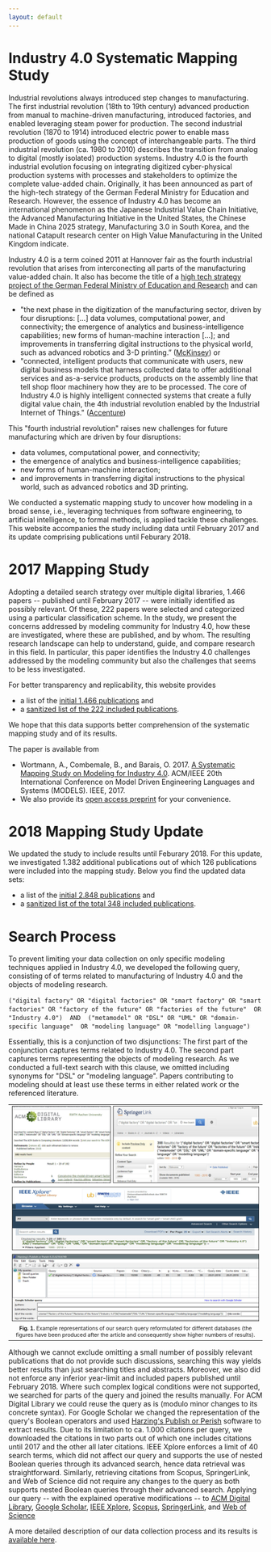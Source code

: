```yaml
---
layout: default
---
```


# Industry 4.0 Systematic Mapping Study

Industrial revolutions always introduced step changes to manufacturing. The
first industrial revolution (18th to 19th century) advanced production from
manual to machine-driven manufacturing, introduced factories, and enabled
leveraging steam power for production. The second industrial
revolution (1870 to 1914) introduced electric power to enable mass
production of goods using the concept of interchangeable parts.
The third industrial revolution (ca. 1980 to 2010) describes the transition
from analog to digital (mostly isolated) production systems.  Industry 4.0 is the fourth industrial evolution focusing on integrating digitized cyber-physical production systems with processes and stakeholders to optimize the complete value-added chain. 
Originally, it has been announced as part of the
high-tech strategy of the German Federal Ministry for Education and
Research. However, the essence of Industry 4.0 has become an
international phenomenon as the Japanese Industrial Value Chain
Initiative, the Advanced Manufacturing Initiative in the United
States, the Chinese Made in China 2025 strategy,
Manufacturing 3.0 in South Korea, and the national
Catapult research center on High Value Manufacturing in the
United Kingdom indicate.

Industry 4.0 is a term coined 2011 at Hannover fair as the fourth 
industrial revolution that arises from interconecting all parts of the 
manufacturing value-added chain. It also has become the title of a 
[high tech strategy project of the German Federal Ministry of Education and Research](https://www.bmbf.de/de/zukunftsprojekt-industrie-4-0-848.htm]) 
and can be defined as
- "the next phase in the digitization of the manufacturing sector, driven by four disruptions: [...] data volumes, computational power, and connectivity; the emergence of analytics and business-intelligence capabilities; new forms of human-machine interaction [...]; and improvements in transferring digital instructions to the physical world, such as advanced robotics and 3-D printing.” ([McKinsey](http://www.mckinsey.com/business-functions/operations/our-insights/manufacturings-next-act)) or 
- "connected, intelligent products that communicate with users, new digital business models that harness collected data to offer additional services and as-a-service products, products on the assembly line that tell shop floor machinery how they are to be processed. The core of Industry 4.0 is highly intelligent connected systems that create a fully digital value chain, the 4th industrial revolution enabled by the Industrial Internet of Things." ([Accenture](https://www.accenture.com/us-en/digital-industry-index))

This "fourth industrial revolution" raises new challenges for future
manufacturing which are driven by four disruptions:
- data volumes, computational power, and connectivity; 
- the emergence of analytics and business-intelligence capabilities; 
- new forms of human-machine interaction; 
- and improvements in transferring digital instructions to the 
physical world, such as advanced robotics and 3D printing.

We conducted a systematic mapping study to uncover how modeling in a broad sense, i.e., leveraging techniques from software engineering, to artificial intelligence, to formal methods,  is applied tackle these challenges. This website accompanies the study including data until February 2017 and its update comprising publications until Feburary 2018.

# 2017 Mapping Study

Adopting a detailed search strategy over multiple digital 
libraries, 1.466 papers -- published until February 2017 -- were initially 
identified as possibly relevant. Of these, 222 papers were selected and 
categorized using a particular classification scheme. In the study, we 
present the concerns addressed by modeling community for Industry 4.0, how 
these are investigated, where these are published, and by whom. The 
resulting research landscape can help to understand, guide, and compare 
research in this field. In particular, this paper identifies the 
Industry 4.0 challenges addressed  by the modeling community but also the 
challenges that seems to be less investigated.

For better transparency and replicability, this website provides

- a list of the [initial 1.466 publications](./data/2017-corpus.xlsx) and
- a [sanitized list of the 222 included publications](./data/2017-included.xlsx).

We hope that this data supports better comprehension of the systematic mapping study and of its results.

The paper is available from
- Wortmann, A., Combemale, B., and Barais, O. 2017. [A Systematic Mapping Study on Modeling for Industry 4.0](https://www.computer.org/csdl/proceedings/models/2017/3492/00/3492a281-abs.html). ACM/IEEE 20th International Conference on Model Driven Engineering Languages and Systems (MODELS). IEEE, 2017.
- We also provide its [open access preprint](https://hal.inria.fr/hal-01514421v2) for your convenience.

# 2018 Mapping Study Update

We updated the study to include results until Feburary 2018. For this update, 
we investigated 1.382 additional publications out of which 126 publications 
were included into the mapping study. Below you find the updated data sets:

- a list of the [initial 2.848 publications](./data/2018-corpus.xlsx) and
- a [sanitized list of the total 348 included publications](./data/2018-included.xlsx).

# Search Process

To prevent limiting your data collection on only specific modeling techniques
applied in Industry 4.0, we developed the following query, consisting of 
of terms related to manufacturing of Industry 4.0 and the objects of modeling research.

`("digital factory" OR "digital factories"
  OR "smart factory" OR "smart factories"
  OR "factory of the future" OR "factories of the future" 
  OR "Industry 4.0") 
AND 
  ("metamodel" OR "DSL" OR "UML" OR "domain-specific language" 
  OR "modeling language" OR "modelling language")`

Essentially, this is a conjunction of two disjunctions: The first part of
the conjunction captures terms related to Industry 4.0. The second part captures terms representing the objects of modeling research. As we conducted a
full-text search with this clause, we omitted including synonyms for "DSL"
or "modeling language". Papers contributing to modeling should at least
use these terms in either related work or the referenced literature.

<table border="0" width="600px"> 
    <tr>
        <td align="center" width="800px" border="0">
            <img src="./pics/queries.jpg" width="800px"/>
        </td>
    </tr>
    <tr>
        <td align="center" width="800px" border="0">
            <div style="font-size:75%"><b>Fig. 1. </b>Example representations of our search query reformulated for different databases (the figures have been produced after the article and consequently show higher numbers of results).</div>
        </td>
    </tr>
</table>

Although we cannot exclude omitting a small number of possibly relevant publications that do not provide such discussions, searching this way yields better results than just searching titles and abstracts. Moreover, we also did not enforce any inferior year-limit and included papers published until February 2018. Where such complex logical conditions were not supported, we searched for parts of the query and joined the results manually. For ACM Digital Library we could reuse the query as is (modulo minor changes to its concrete syntax). For Google Scholar we changed the representation of the query's Boolean operators and used [Harzing's Publish or Perish](https://harzing.com/resources/publish-or-perish}) software to extract  results. Due to its limitation to ca. 1.000 citations per query, we downloaded the citations in two parts out of which one includes citations until $2017$ and the other all later citations. IEEE Xplore enforces a limit of 40 search terms, which did not affect our query and supports the use of nested Boolean queries through its advanced search, hence data retrieval was straightforward. Similarly, retrieving citations from Scopus, SpringerLink, and Web of Science did not require any changes to the query as both supports nested Boolean queries through their advanced search. Applying our query -- with the explained operative modifications -- to [ACM Digital Library](https://dl.acm.org), [Google Scholar](https://scholar.google.com), [IEEE Xplore](https://ieeexplore.ieee.org), [Scopus](https://www.scopus.com/), [SpringerLink](https://link.springer.com), and [Web of Science](https://www.webofknowledge.com)

A more detailed description of our data collection process and its results is [available here](./data/Industry_4.0_Mapping_Study_Search.pdf).

